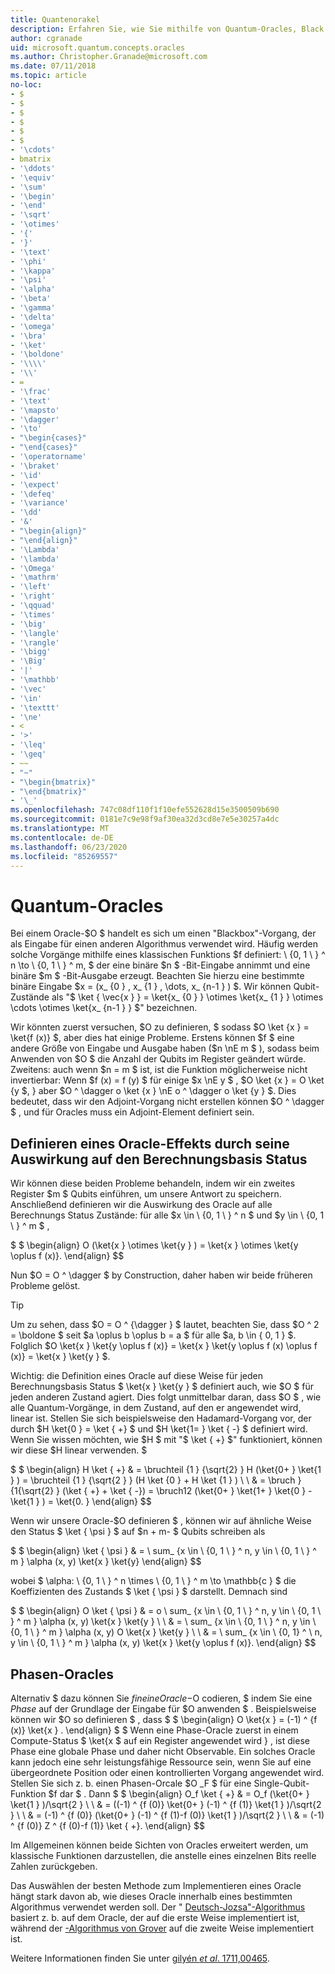 ```yaml
---
title: Quantenorakel
description: Erfahren Sie, wie Sie mithilfe von Quantum-Oracles, Black Box-Vorgängen, die als Eingabe für einen anderen Algorithmus verwendet werden, arbeiten und definieren.
author: cgranade
uid: microsoft.quantum.concepts.oracles
ms.author: Christopher.Granade@microsoft.com
ms.date: 07/11/2018
ms.topic: article
no-loc:
- $
- $
- $
- $
- $
- $
- '\cdots'
- bmatrix
- '\ddots'
- '\equiv'
- '\sum'
- '\begin'
- '\end'
- '\sqrt'
- '\otimes'
- '{'
- '}'
- '\text'
- '\phi'
- '\kappa'
- '\psi'
- '\alpha'
- '\beta'
- '\gamma'
- '\delta'
- '\omega'
- '\bra'
- '\ket'
- '\boldone'
- '\\\\'
- '\\'
- =
- '\frac'
- '\text'
- '\mapsto'
- '\dagger'
- '\to'
- "\begin{cases}"
- "\end{cases}"
- '\operatorname'
- '\braket'
- '\id'
- '\expect'
- '\defeq'
- '\variance'
- '\dd'
- '&'
- "\begin{align}"
- "\end{align}"
- '\Lambda'
- '\lambda'
- '\Omega'
- '\mathrm'
- '\left'
- '\right'
- '\qquad'
- '\times'
- '\big'
- '\langle'
- '\rangle'
- '\bigg'
- '\Big'
- '|'
- '\mathbb'
- '\vec'
- '\in'
- '\texttt'
- '\ne'
- <
- '>'
- '\leq'
- '\geq'
- ~~
- "~"
- "\begin{bmatrix}"
- "\end{bmatrix}"
- '\_'
ms.openlocfilehash: 747c08df110f1f10efe552628d15e3500509b690
ms.sourcegitcommit: 0181e7c9e98f9af30ea32d3cd8e7e5e30257a4dc
ms.translationtype: MT
ms.contentlocale: de-DE
ms.lasthandoff: 06/23/2020
ms.locfileid: "85269557"
---
```

# <a name="quantum-oracles"></a>Quantum-Oracles

Bei einem Oracle-$O $ handelt es sich um einen "Blackbox"-Vorgang, der als Eingabe für einen anderen Algorithmus verwendet wird.
Häufig werden solche Vorgänge mithilfe eines klassischen Funktions $f definiert: \\ {0, 1 \\ } ^ n \to \\ {0, 1 \\ } ^ m, $ der eine binäre $n $ -Bit-Eingabe annimmt und eine binäre $m $ -Bit-Ausgabe erzeugt.
Beachten Sie hierzu eine bestimmte binäre Eingabe $x = (x_ {0 } , x_ {1 } , \dots, x_ {n-1 } ) $.
Wir können Qubit-Zustände als "$ \ket { \vec{x } } = \ket{x_ {0 } } \otimes \ket{x_ {1 } } \otimes \cdots \otimes \ket{x_ {n-1 } } $" bezeichnen.

Wir könnten zuerst versuchen, $O zu definieren, $ sodass $O \ket {x } = \ket{f (x)} $, aber dies hat einige Probleme.
Erstens können $f $ eine andere Größe von Eingabe und Ausgabe haben ($n \nE m $ ), sodass beim Anwenden von $O $ die Anzahl der Qubits im Register geändert würde.
Zweitens: auch wenn $n = m $ ist, ist die Funktion möglicherweise nicht invertierbar: Wenn $f (x) = f (y) $ für einige $x \nE y $ , $O \ket {x } = O \ket {y $, } aber $O ^ \dagger o \ket {x } \nE o ^ \dagger o \ket {y } $.
Dies bedeutet, dass wir den Adjoint-Vorgang nicht erstellen können $O ^ \dagger $ , und für Oracles muss ein Adjoint-Element definiert sein.

## <a name="defining-an-oracle-by-its-effect-on-computational-basis-states"></a>Definieren eines Oracle-Effekts durch seine Auswirkung auf den Berechnungsbasis Status
Wir können diese beiden Probleme behandeln, indem wir ein zweites Register $m $ Qubits einführen, um unsere Antwort zu speichern.
Anschließend definieren wir die Auswirkung des Oracle auf alle Berechnungs Status Zustände: für alle $x \in \\ {0, 1 \\ } ^ n $ und $y \in \\ {0, 1 \\ } ^ m $ ,

$ $ \begin{align}
    O (\ket{x } \otimes \ket{y } ) = \ket{x } \otimes \ket{y \oplus f (x)}.
\end{align}
$$

Nun $O = O ^ \dagger $ by Construction, daher haben wir beide früheren Probleme gelöst.

> [!TIP]
> Um zu sehen, dass $O = O ^ {\dagger } $ lautet, beachten Sie, dass $O ^ 2 = \boldone $ seit $a \oplus b \oplus b = a $ für alle $a, b \in \{ 0, 1 \} $.
> Folglich $O \ket{x } \ket{y \oplus f (x)} = \ket{x } \ket{y \oplus f (x) \oplus f (x)} = \ket{x } \ket{y } $.

Wichtig: die Definition eines Oracle auf diese Weise für jeden Berechnungsbasis Status $ \ket{x } \ket{y } $ definiert auch, wie $O $ für jeden anderen Zustand agiert.
Dies folgt unmittelbar daran, dass $O $ , wie alle Quantum-Vorgänge, in dem Zustand, auf den er angewendet wird, linear ist.
Stellen Sie sich beispielsweise den Hadamard-Vorgang vor, der durch $H \ket{0 } = \ket { +} $ und $H \ket{1= } \ket { -} $ definiert wird.
Wenn Sie wissen möchten, wie $H $ mit "$ \ket { +} $" funktioniert, können wir diese $H linear verwenden. $

$ $ \begin{align}
H \ket { +} & = \bruchteil {1 } {\sqrt{2} } H (\ket{0+ } \ket{1 } ) = \bruchteil {1 } {\sqrt{2 } } (H \ket {0 } + H \ket {1 } ) \\ \\ & = \bruch } {1{\sqrt{2} } (\ket { +} + \ket { -}) = \bruch12 (\ket{0+ } \ket{1+ } \ket{0 } -\ket{1 } ) = \ket{0. }
\end{align}
$$

Wenn wir unsere Oracle-$O definieren $ , können wir auf ähnliche Weise den Status $ \ket { \psi } $ auf $n + m- $ Qubits schreiben als

$ $ \begin{align}
\ket { \psi } & = \ sum_ {x \in \\ {0, 1 \\ } ^ n, y \in \\ {0, 1 \\ } ^ m } \alpha (x, y) \ket{x } \ket{y}
\end{align}
$$

wobei $ \alpha: \\ {0, 1 \\ } ^ n \times \\ {0, 1 \\ } ^ m \to \mathbb{c } $ die Koeffizienten des Zustands $ \ket { \psi } $ darstellt. Demnach sind

$ $ \begin{align}
O \ket { \psi } & = o \ sum_ {x \in \\ {0, 1 \\ } ^ n, y \in \\ {0, 1 \\ } ^ m } \alpha (x, y) \ket{x } \ket{y } \\ \\ & = \ sum_ {x \in \\ {0, 1 \\ } ^ n, y \in \\ {0, 1 \\ } ^ m } \alpha (x, y) O \ket{x } \ket{y } \\ \\ & = \ sum_ {x \in \\ {0, 1} ^ \\ n, y \in \\ {0, 1 \\ } ^ m } \alpha (x, y) \ket{x } \ket{y \oplus f (x)}.
\end{align}
$$

## <a name="phase-oracles"></a>Phasen-Oracles
Alternativ $ dazu können Sie $f in eine Oracle-$O codieren, $ indem Sie eine _Phase_ auf der Grundlage der Eingabe für $O anwenden $ .
Beispielsweise können wir $O so definieren $ , dass $ $ \begin{align}
    O \ket{x } = (-1) ^ {f (x)} \ket{x } .
\end{align}
$ $ Wenn eine Phase-Oracle zuerst in einem Compute-Status $ \ket{x $ auf ein Register angewendet wird } , ist diese Phase eine globale Phase und daher nicht Observable.
Ein solches Oracle kann jedoch eine sehr leistungsfähige Ressource sein, wenn Sie auf eine übergeordnete Position oder einen kontrollierten Vorgang angewendet wird.
Stellen Sie sich z. b. einen Phasen-Orcale $O _F $ für eine Single-Qubit-Funktion $f dar $ .
Dann $ $ \begin{align}
    O_f \ket { +} & = O_f (\ket{0+ } \ket{1 } )/\sqrt{2 } \\ \\ & = ((-1) ^ {f (0)} \ket{0+ } (-1) ^ {f (1)} \ket{1 } )/\sqrt{2 } \\ \\ & = (-1) ^ {f (0)} (\ket{0+ } (-1) ^ {f (1)-f (0)} \ket{1 } )/\sqrt{2 } \\ \\ & = (-1) ^ {f (0)} Z ^ {f (0)-f (1)} \ket { +}.
\end{align}
$$

Im Allgemeinen können beide Sichten von Oracles erweitert werden, um klassische Funktionen darzustellen, die anstelle eines einzelnen Bits reelle Zahlen zurückgeben.

Das Auswählen der besten Methode zum Implementieren eines Oracle hängt stark davon ab, wie dieses Oracle innerhalb eines bestimmten Algorithmus verwendet werden soll.
Der " [Deutsch-Jozsa"-Algorithmus](https://en.wikipedia.org/wiki/Deutsch%E2%80%93Jozsa_algorithm) basiert z. b. auf dem Oracle, der auf die erste Weise implementiert ist, während der [-Algorithmus von Grover](https://en.wikipedia.org/wiki/Grover's_algorithm) auf die zweite Weise implementiert ist.


Weitere Informationen finden Sie unter [gilyén *et al*. 1711,00465](https://arxiv.org/abs/1711.00465).
